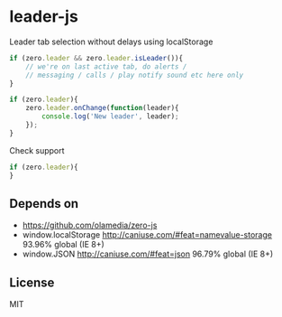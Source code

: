 # leader-js

Leader tab selection without delays using localStorage

```js
if (zero.leader && zero.leader.isLeader()){
    // we're on last active tab, do alerts /
    // messaging / calls / play notify sound etc here only
}
```

```js
if (zero.leader){
    zero.leader.onChange(function(leader){
        console.log('New leader', leader);
    });
}
```
Check support
```js
if (zero.leader){
}
```

## Depends on

* https://github.com/olamedia/zero-js
* window.localStorage http://caniuse.com/#feat=namevalue-storage 93.96% global (IE 8+)
* window.JSON http://caniuse.com/#feat=json 96.79% global (IE 8+)

## License
MIT
